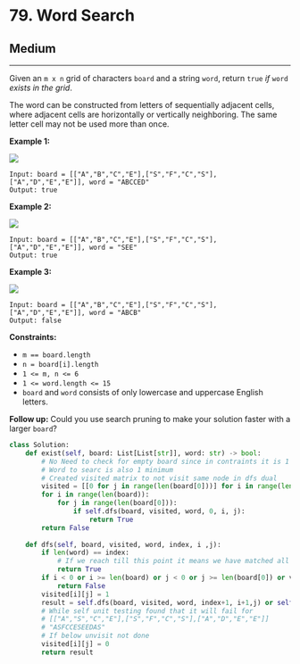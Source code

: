 # 79. Word Search

## Medium

***

Given an `m x n` grid of characters `board` and a string `word`, return `true` _if_ `word` _exists in the grid_.

The word can be constructed from letters of sequentially adjacent cells, where adjacent cells are horizontally or vertically neighboring. The same letter cell may not be used more than once.

&#x20;

**Example 1:**

![](https://assets.leetcode.com/uploads/2020/11/04/word2.jpg)

```
Input: board = [["A","B","C","E"],["S","F","C","S"],["A","D","E","E"]], word = "ABCCED"
Output: true
```

**Example 2:**

![](https://assets.leetcode.com/uploads/2020/11/04/word-1.jpg)

```
Input: board = [["A","B","C","E"],["S","F","C","S"],["A","D","E","E"]], word = "SEE"
Output: true
```

**Example 3:**

![](https://assets.leetcode.com/uploads/2020/10/15/word3.jpg)

```
Input: board = [["A","B","C","E"],["S","F","C","S"],["A","D","E","E"]], word = "ABCB"
Output: false
```

&#x20;

**Constraints:**

* `m == board.length`
* `n = board[i].length`
* `1 <= m, n <= 6`
* `1 <= word.length <= 15`
* `board` and `word` consists of only lowercase and uppercase English letters.

&#x20;

**Follow up:** Could you use search pruning to make your solution faster with a larger `board`?

```python
class Solution:
    def exist(self, board: List[List[str]], word: str) -> bool:
        # No Need to check for empty board since in contraints it is 1 minimum
        # Word to searc is also 1 minimum
        # Created visited matrix to not visit same node in dfs dual
        visited = [[0 for j in range(len(board[0]))] for i in range(len(board))]
        for i in range(len(board)):
            for j in range(len(board[0])):
                if self.dfs(board, visited, word, 0, i, j):
                    return True
        return False
        
    def dfs(self, board, visited, word, index, i ,j):
        if len(word) == index:
            # If we reach till this point it means we have matched all nodes till here
            return True
        if i < 0 or i >= len(board) or j < 0 or j >= len(board[0]) or visited[i][j] or word[index] != board[i][j]:
            return False
        visited[i][j] = 1
        result = self.dfs(board, visited, word, index+1, i+1,j) or self.dfs(board, visited, word, index+1, i-1,j) or self.dfs(board, visited, word, index+1, i,j-1)  or self.dfs(board, visited, word, index+1, i,j+1) 
        # While self unit testing found that it will fail for 
        # [["A","S","C","E"],["S","F","C","S"],["A","D","E","E"]]
        # "ASFCCESEEDAS"
        # If below unvisit not done
        visited[i][j] = 0
        return result
```
